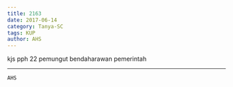 ```yaml
---
title: 2163
date: 2017-06-14
category: Tanya-SC
tags: KUP
author: AHS
---
```


kjs pph 22 pemungut bendaharawan pemerintah

---



`AHS`
